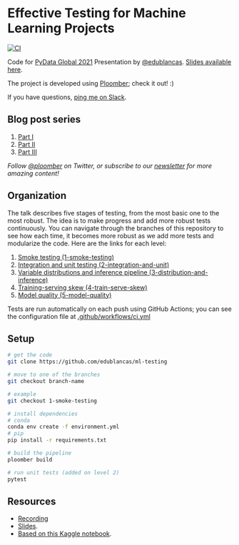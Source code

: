 # Effective Testing for Machine Learning Projects

[![CI](https://github.com/edublancas/ml-testing/workflows/CI/badge.svg)](https://github.com/edublancas/ml-testing/workflows/CI/badge.svg)


Code for [PyData Global 2021]((https://www.youtube.com/watch?v=Oc5x0qrB0FA)) Presentation by [@edublancas](https://twitter.com/intent/follow?screen_name=edublancas). [Slides available here](https://blancas.io/talks/pydata-21.pdf).

The project is developed using [Ploomber](https://github.com/ploomber/ploomber); check it out! :)

If you have questions, [ping me on Slack](https://ploomber.io/community/).

## Blog post series

1. [Part I](https://ploomber.io/blog/ml-testing-i/)
2. [Part II](https://ploomber.io/blog/ml-testing-ii/)
3. [Part III](https://ploomber.io/blog/ml-testing-iii/)

*Follow [@ploomber](https://twitter.com/intent/follow?screen_name=ploomber) on Twitter, or subscribe to our [newsletter](https://www.getrevue.co/profile/ploomber) for more amazing content!*

## Organization

The talk describes five stages of testing, from the most basic one to the most robust. The idea is to make progress and add more robust tests continuously. You can navigate through the branches of this repository to see how each time, it becomes more robust as we add more tests and modularize the code. Here are the links for each level:

1. [Smoke testing (1-smoke-testing)](https://github.com/edublancas/ml-testing/tree/1-smoke-testing)
2. [Integration and unit testing (2-integration-and-unit)](https://github.com/edublancas/ml-testing/tree/2-integration-and-unit)
3. [Variable distributions and inference pipeline (3-distribution-and-inference)](https://github.com/edublancas/ml-testing/tree/3-distribution-and-inference)
4. [Training-serving skew (4-train-serve-skew)](https://github.com/edublancas/ml-testing/tree/4-train-serve-skew)
5. [Model quality (5-model-quality)](https://github.com/edublancas/ml-testing/tree/5-model-quality)

Tests are run automatically on each push using GitHub Actions; you can see the configuration file at [.github/workflows/ci.yml](.github/workflows/ci.yml)

## Setup

```sh
# get the code
git clone https://github.com/edublancas/ml-testing

# move to one of the branches
git checkout branch-name

# example
git checkout 1-smoke-testing

# install dependencies
# conda
conda env create -f environment.yml
# pip
pip install -r requirements.txt

# build the pipeline
ploomber build

# run unit tests (added on level 2)
pytest
```

## Resources

* [Recording](https://www.youtube.com/watch?v=Oc5x0qrB0FA)
* [Slides](https://blancas.io/talks/pydata-21.pdf).
* [Based on this Kaggle notebook](https://www.kaggle.com/roshansharma/heart-diseases-analysis).

